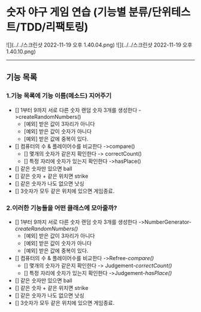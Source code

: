 # 숫자 야구 게임 연습 (기능별 분류/단위테스트/TDD/리팩토링)
![](../../스크린샷 2022-11-19 오후 1.40.04.png)
![](../../스크린샷 2022-11-19 오후 1.40.10.png)

[//]: # (## 기능)

[//]: # (* 1~9 사이의 숫자중 3개를 뽑아 3자리 수를 정한다.)

[//]: # (  * [예외] 받은 값이 3자리가 아니다)

[//]: # (  * [예외] 받은 값이 숫자가 아니다)

[//]: # (  * [예외] 받은 값에 중복이 있다.)

[//]: # (  )
[//]: # ()
[//]: # (* 입력한 값에 따라 힌트를 준다.)

[//]: # (  * 같은 수가 전혀 없으면 - 포볼 or 낫싱)

[//]: # (  * 같은 수가 다른 자리에 있으면 - 볼)

[//]: # (  * 같은 수가 같은 자리에 있으면 - 스트라이크)

---
## 기능 목록
### 1.기능 목록에 기능 이름(메소드) 지어주기
- [] 1부터 9까지 서로 다른 숫자 랜덤 숫자 3개를 생성한다 ->createRandomNumbers()
  - [예외] 받은 값이 3자리가 아니다
  - [예외] 받은 값이 숫자가 아니다
  - [예외] 받은 값에 중복이 있다.
- [] 컴퓨터의 수 & 플레이어수를 비교한다 ->compare()
  - [] 몇개의 숫자가 같은지 확인한다 -> correctCount()
  - [] 특정 자리에 숫자가 있는지 확인한다 ->hasPlace()
- [] 같은 숫자만 있으면 ball
- [] 같은 숫자 + 같은 위치면 strike
- [] 같은 숫자가 나도 없으면 낫싱
- [] 3숫자가 모두 같은 위치에 있으면 게임종료.

### 2.이러한 기능들을 어떤 클래스에 모아줄까?
- [] 1부터 9까지 서로 다른 숫자 랜덤 숫자 3개를 생성한다 ->NumberGenerator- _createRandomNumbers()_
  - [예외] 받은 값이 3자리가 아니다
  - [예외] 받은 값이 숫자가 아니다
  - [예외] 받은 값에 중복이 있다.
- [] 컴퓨터의 수 & 플레이어수를 비교한다 ->Refree-_compare()_
  - [] 몇개의 숫자가 같은지 확인한다 -> Judgement-_correctCount()_
  - [] 특정 자리에 숫자가 있는지 확인한다 ->Judgement-_hasPlace()_
- [] 같은 숫자만 있으면 ball
- [] 같은 숫자 + 같은 위치면 strike
- [] 같은 숫자가 나도 없으면 낫싱
- [] 3숫자가 모두 같은 위치에 있으면 게임종료.